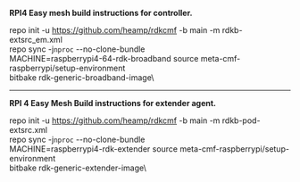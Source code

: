 **RPI4 Easy mesh build instructions for controller.**

repo init -u https://github.com/heamp/rdkcmf -b main -m rdkb-extsrc_em.xml\
repo sync -j`nproc` --no-clone-bundle\
MACHINE=raspberrypi4-64-rdk-broadband source meta-cmf-raspberrypi/setup-environment\
bitbake rdk-generic-broadband-image\

---------------------------------------------------------------------------------------------------
**RPI 4 Easy Mesh Build instructions for extender agent.**

repo init -u https://github.com/heamp/rdkcmf -b main -m rdkb-pod-extsrc.xml\
repo sync -j`nproc` --no-clone-bundle\
MACHINE=raspberrypi4-rdk-extender source meta-cmf-raspberrypi/setup-environment\
bitbake rdk-generic-extender-image\
